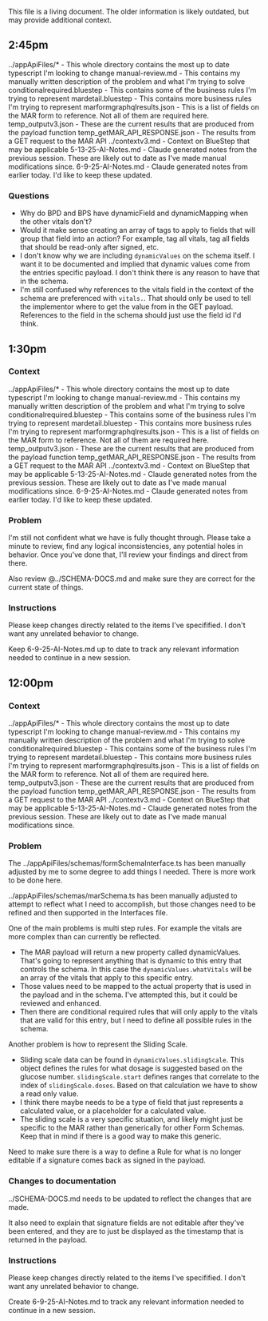 This file is a living document. The older information is likely outdated, but may provide additional context.


## 2:45pm
../appApiFiles/* - This whole directory contains the most up to date typescript I'm looking to change
manual-review.md - This contains my manually written description of the problem and what I'm trying to solve
conditionalrequired.bluestep - This contains some of the business rules I'm trying to represent
mardetail.bluestep - This contains more business rules I'm trying to represent
marformgraphqlresults.json - This is a list of fields on the MAR form to reference. Not all of them are required here.
temp_outputv3.json - These are the current results that are produced from the payload function
temp_getMAR_API_RESPONSE.json - The results from a GET request to the MAR API
../contextv3.md - Context on BlueStep that may be applicable
5-13-25-AI-Notes.md - Claude generated notes from the previous session. These are likely out to date as I've made manual modifications since.
6-9-25-AI-Notes.md - Claude generated notes from earlier today. I'd like to keep these updated.

### Questions
* Why do BPD and BPS have dynamicField and dynamicMapping when the other vitals don't?
* Would it make sense creating an array of tags to apply to fields that will group that field into an action? For example, tag all vitals, tag all fields that should be read-only after signed, etc.
* I don't know why we are including `dynamicValues` on the schema itself. I want it to be documented and implied that dynamic values come from the entries specific payload. I don't think there is any reason to have that in the schema.
* I'm still confused why references to the vitals field in the context of the schema are preferenced with `vitals.`. That should only be used to tell the implementor where to get the value from in the GET payload. References to the field in the schema should just use the field id I'd think.

## 1:30pm
### Context
../appApiFiles/* - This whole directory contains the most up to date typescript I'm looking to change
manual-review.md - This contains my manually written description of the problem and what I'm trying to solve
conditionalrequired.bluestep - This contains some of the business rules I'm trying to represent
mardetail.bluestep - This contains more business rules I'm trying to represent
marformgraphqlresults.json - This is a list of fields on the MAR form to reference. Not all of them are required here.
temp_outputv3.json - These are the current results that are produced from the payload function
temp_getMAR_API_RESPONSE.json - The results from a GET request to the MAR API
../contextv3.md - Context on BlueStep that may be applicable
5-13-25-AI-Notes.md - Claude generated notes from the previous session. These are likely out to date as I've made manual modifications since.
6-9-25-AI-Notes.md - Claude generated notes from earlier today. I'd like to keep these updated.

### Problem

I'm still not confident what we have is fully thought through. Please take a minute to review, find any logical inconsistencies, any potential holes in behavior. Once you've done that, I'll review your findings and direct from there.

Also review @../SCHEMA-DOCS.md and make sure they are correct for the current state of things.


### Instructions
Please keep changes directly related to the items I've specifified. I don't want any unrelated behavior to change.

Keep 6-9-25-AI-Notes.md up to date to track any relevant information needed to continue in a new session.

## 12:00pm

### Context
../appApiFiles/* - This whole directory contains the most up to date typescript I'm looking to change
manual-review.md - This contains my manually written description of the problem and what I'm trying to solve
conditionalrequired.bluestep - This contains some of the business rules I'm trying to represent
mardetail.bluestep - This contains more business rules I'm trying to represent
marformgraphqlresults.json - This is a list of fields on the MAR form to reference. Not all of them are required here.
temp_outputv3.json - These are the current results that are produced from the payload function
temp_getMAR_API_RESPONSE.json - The results from a GET request to the MAR API
../contextv3.md - Context on BlueStep that may be applicable
5-13-25-AI-Notes.md - Claude generated notes from the previous session. These are likely out to date as I've made manual modifications since.

### Problem
The ../appApiFiles/schemas/formSchemaInterface.ts has been manually adjusted by me to some degree to add things I needed. There is more work to be done here.

../appApiFiles/schemas/marSchema.ts has been manually adjusted to attempt to reflect what I need to accomplish, but those changes need to be refined and then supported in the Interfaces file.

One of the main problems is multi step rules. For example the vitals are more complex than can currently be reflected.

* The MAR payload will return a new property called dynamicValues. That's going to represent anything that is dynamic to this entry that controls the schema. In this case the `dynamicValues.whatVitals` will be an array of the vitals that apply to this specific entry.
* Those values need to be mapped to the actual property that is used in the payload and in the schema. I've attempted this, but it could be reviewed and enhanced.
* Then there are conditional required rules that will only apply to the vitals that are valid for this entry, but I need to define all possible rules in the schema.

Another problem is how to represent the Sliding Scale.
* Sliding scale data can be found in `dynamicValues.slidingScale`. This object defines the rules for what dosage is suggested based on the glucose number. `slidingScale.start` defines ranges that correlate to the index of `slidingScale.doses`. Based on that calculation we have to show a read only value.
* I think there maybe needs to be a type of field that just represents a calculated value, or a placeholder for a calculated value.
* The sliding scale is a very specific situation, and likely might just be specific to the MAR rather than generically for other Form Schemas. Keep that in mind if there is a good way to make this generic.

Need to make sure there is a way to define a Rule for what is no longer editable if a signature comes back as signed in the payload.


### Changes to documentation
../SCHEMA-DOCS.md needs to be updated to reflect the changes that are made. 

It also need to explain that signature fields are not editable after they've been entered, and they are to just be displayed as the timestamp that is returned in the payload.



### Instructions
Please keep changes directly related to the items I've specifified. I don't want any unrelated behavior to change.

Create 6-9-25-AI-Notes.md to track any relevant information needed to continue in a new session.


